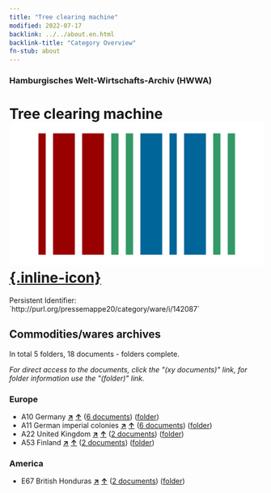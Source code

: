 ```yaml
---
title: "Tree clearing machine"
modified: 2022-07-17
backlink: ../../about.en.html
backlink-title: "Category Overview"
fn-stub: about
---
```


### Hamburgisches Welt-Wirtschafts-Archiv (HWWA)

# Tree clearing machine &#160; [![Wikidata](/images/Wikidata-logo.svg "Wikidata"){.inline-icon}](http://www.wikidata.org/entity/Q111973901)

<div class="hint">Persistent Identifier: `http://purl.org/pressemappe20/category/ware/i/142087`</div>







## Commodities/wares archives





In total 5 folders, 18 documents - folders complete.

_For direct access to the documents, click the "(xy documents)" link, for folder information use the "(folder)" link._



### Europe

- A10 Germany [**&nearr;**](../../../geo/i/126128/about.en.html "Germany (all folders)") [**&uarr;**](../../../geo/about.en.html#A10 "Country category system") (<a href="https://pm20.zbw.eu/iiifview/folder/wa/142087,126128" title="about: Tree clearing machine : Germany" target="_blank">6 documents</a>) ([folder](../../../../folder/wa/1420xx/142087/1261xx/126128/about.en.html))
- A11 German imperial colonies [**&nearr;**](../../../geo/i/140960/about.en.html "German imperial colonies (all folders)") [**&uarr;**](../../../geo/about.en.html#A11 "Country category system") (<a href="https://pm20.zbw.eu/iiifview/folder/wa/142087,140960" title="about: Tree clearing machine : German imperial colonies" target="_blank">6 documents</a>) ([folder](../../../../folder/wa/1420xx/142087/1409xx/140960/about.en.html))
- A22 United Kingdom [**&nearr;**](../../../geo/i/140974/about.en.html "United Kingdom (all folders)") [**&uarr;**](../../../geo/about.en.html#A22 "Country category system") (<a href="https://pm20.zbw.eu/iiifview/folder/wa/142087,140974" title="about: Tree clearing machine : United Kingdom" target="_blank">2 documents</a>) ([folder](../../../../folder/wa/1420xx/142087/1409xx/140974/about.en.html))
- A53 Finland [**&nearr;**](../../../geo/i/141046/about.en.html "Finland (all folders)") [**&uarr;**](../../../geo/about.en.html#A53 "Country category system") (<a href="https://pm20.zbw.eu/iiifview/folder/wa/142087,141046" title="about: Tree clearing machine : Finland" target="_blank">2 documents</a>) ([folder](../../../../folder/wa/1420xx/142087/1410xx/141046/about.en.html))

### America

- E67 British Honduras [**&nearr;**](../../../geo/i/141680/about.en.html "British Honduras (all folders)") [**&uarr;**](../../../geo/about.en.html#E67 "Country category system") (<a href="https://pm20.zbw.eu/iiifview/folder/wa/142087,141680" title="about: Tree clearing machine : British Honduras" target="_blank">2 documents</a>) ([folder](../../../../folder/wa/1420xx/142087/1416xx/141680/about.en.html))








